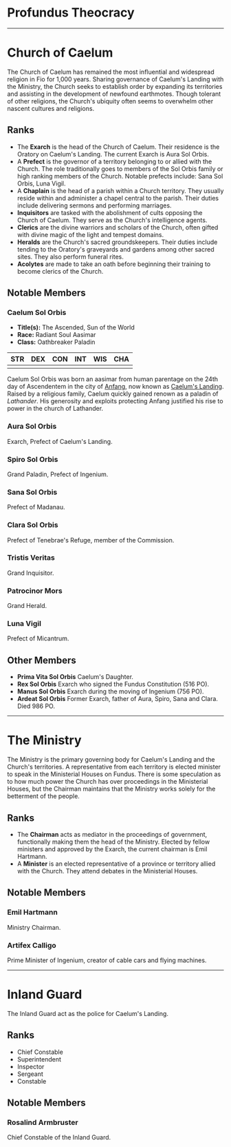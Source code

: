 # Profundus Theocracy

---

# Church of Caelum

The Church of Caelum has remained the most influential and widespread religion in Fio for 1,000 years. Sharing governance of Caelum's Landing with the Ministry, the Church seeks to establish order by expanding its territories and assisting in the development of newfound earthmotes. Though tolerant of other religions, the Church's ubiquity often seems to overwhelm other nascent cultures and religions.

## Ranks

- The **Exarch** is the head of the Church of Caelum. Their residence is the Oratory on Caelum's Landing. The current Exarch is Aura Sol Orbis.
- A **Prefect** is the governor of a territory belonging to or allied with the Church. The role traditionally goes to members of the Sol Orbis family or high ranking members of the Church. Notable prefects include: Sana Sol Orbis, Luna Vigil.
- A **Chaplain** is the head of a parish within a Church territory. They usually reside within and administer a chapel central to the parish. Their duties include delivering sermons and performing marriages.
- **Inquisitors** are tasked with the abolishment of cults opposing the Church of Caelum. They serve as the Church's intelligence agents.
- **Clerics** are the divine warriors and scholars of the Church, often gifted with divine magic of the light and tempest domains.
- **Heralds** are the Church's sacred groundskeepers. Their duties include tending to the Oratory's graveyards and gardens among other sacred sites. They also perform funeral rites.
- **Acolytes** are made to take an oath before beginning their training to become clerics of the Church.

## Notable Members

### Caelum Sol Orbis

- **Title(s):** The Ascended, Sun of the World
- **Race:** Radiant Soul Aasimar
- **Class:** Oathbreaker Paladin

| STR | DEX | CON | INT | WIS | CHA |
| --- | --- | --- | --- | --- | --- |
|     |     |     |     |     |     |

Caelum Sol Orbis was born an aasimar from human parentage on the 24th day of Ascendentem in the city of [Anfang](1-world/1-1-profundus.md#caelums-landing), now known as [Caelum's Landing](1-world/1-1-profundus.md#caelums-landing). Raised by a religious family, Caelum quickly gained renown as a paladin of *Lathander*. His generosity and exploits protecting Anfang justified his rise to power in the church of Lathander.

### Aura Sol Orbis

Exarch, Prefect of Caelum's Landing.

### Spiro Sol Orbis

Grand Paladin, Prefect of Ingenium.

### Sana Sol Orbis

Prefect of Madanau.

### Clara Sol Orbis

Prefect of Tenebrae's Refuge, member of the Commission.

### Tristis Veritas

Grand Inquisitor.

### Patrocinor Mors

Grand Herald.

### Luna Vigil

Prefect of Micantrum.

## Other Members

- **Prima Vita Sol Orbis** Caelum's Daughter.
- **Rex Sol Orbis** Exarch who signed the Fundus Constitution (516 PO).
- **Manus Sol Orbis** Exarch during the moving of Ingenium (756 PO).
- **Ardeat Sol Orbis** Former Exarch, father of Aura, Spiro, Sana and Clara. Died 986 PO.

---

# The Ministry

The Ministry is the primary governing body for Caelum's Landing and the Church's territories. A representative from each territory is elected minister to speak in the Ministerial Houses on Fundus. There is some speculation as to how much power the Church has over proceedings in the Ministerial Houses, but the Chairman maintains that the Ministry works solely for the betterment of the people.

## Ranks

- The **Chairman** acts as mediator in the proceedings of government, functionally making them the head of the Ministry. Elected by fellow ministers and approved by the Exarch, the current chairman is Emil Hartmann.
- A **Minister** is an elected representative of a province or territory allied with the Church. They attend debates in the Ministerial Houses.

## Notable Members

### Emil Hartmann

Ministry Chairman.

### Artifex Calligo

Prime Minister of Ingenium, creator of cable cars and flying machines.

---

# Inland Guard

The Inland Guard act as the police for Caelum's Landing.

## Ranks

- Chief Constable
- Superintendent
- Inspector
- Sergeant
- Constable

## Notable Members

### Rosalind Armbruster

Chief Constable of the Inland Guard.

